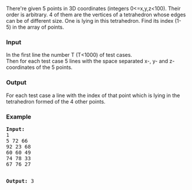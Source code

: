<p>There're given 5 points in 3D coordinates (integers 0&lt;=x,y,z&lt;100). Their order is arbitrary. 4 of them are the vertices of a tetrahedron whose edges can be of different size. One&nbsp;is lying&nbsp;in this tetrahedron. Find its index (1-5)&nbsp;in the array of points.</p>
<h3>Input</h3>
<p>In the first line the number T (T&lt;1000) of test cases.<br>Then for each test case 5 lines with the space separated x-, y- and z-coordinates of the 5 points.</p>
<h3>Output</h3>
<p>For each test case a line with&nbsp;the index of that point which is lying in the tetrahedron formed of the 4 other points.</p>
<h3>Example</h3>
<pre><strong>Input:</strong>
1<br>5 72 66<br>92 23 68<br>60 60 49<br>74 78 33<br>67 76 27

<strong>Output:</strong>
3
</pre>